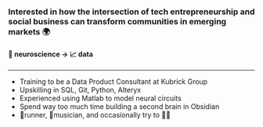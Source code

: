 ### Interested in how the intersection of tech entrepreneurship and social business can transform communities in emerging markets 🌍
#### 🧠 neuroscience -> 📈 data


---
- Training to be a Data Product Consultant at Kubrick Group
- Upskilling in SQL, Git, Python, Alteryx 
- Experienced using Matlab to model neural circuits
- Spend way too much time building a second brain in Obsidian
- 🏃runner, 🎷musician, and occasionally try to 💃🏽
